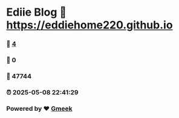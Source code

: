 # Ediie Blog :link: https://eddiehome220.github.io 
### :page_facing_up: [4](https://eddiehome220.github.io/tag.html) 
### :speech_balloon: 0 
### :hibiscus: 47744 
### :alarm_clock: 2025-05-08 22:41:29 
### Powered by :heart: [Gmeek](https://github.com/Meekdai/Gmeek)
